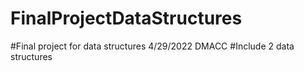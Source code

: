 # FinalProjectDataStructures

#Final project for data structures 4/29/2022 DMACC
#Include 2 data structures
